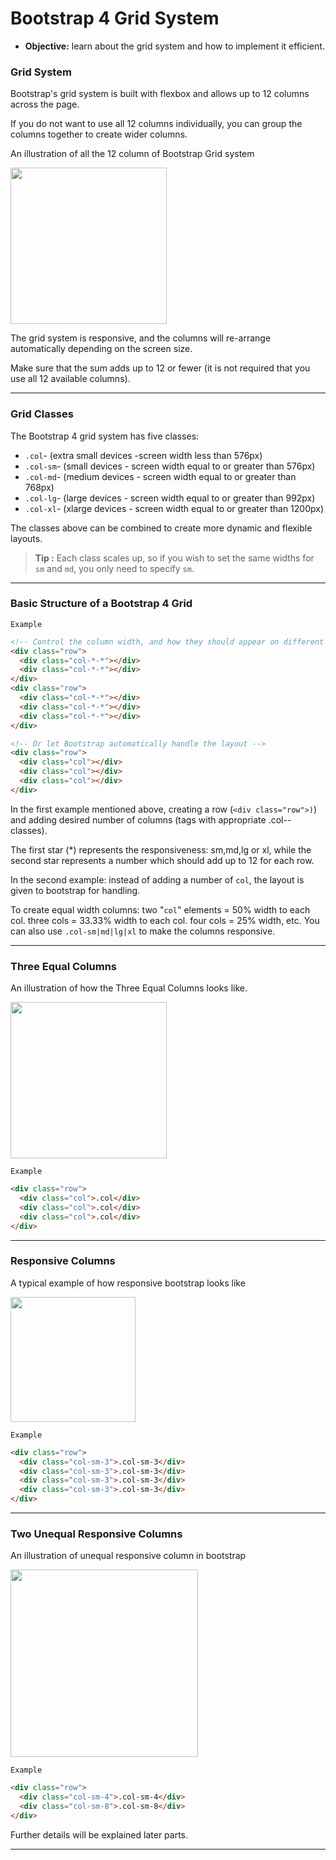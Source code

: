 # Bootstrap 4 Grid System
- **Objective:**  learn about the grid system and how to implement it efficient.

### Grid System
Bootstrap's grid system is built with flexbox and allows up to 12 columns across the page.

If you do not want to use all 12 columns individually, you can group the columns together to create wider columns.

An illustration of all the 12 column of Bootstrap Grid system

<a href="url"><img src="https://webtutorials.tech/wp-content/uploads/2019/10/BS4-grids.png" align="center" height="250" weight="250"   ></a>

The grid system is responsive, and the columns will re-arrange automatically depending on the screen size.

Make sure that the sum adds up to 12 or fewer (it is not required that you use all 12 available columns).

---
### Grid Classes
The Bootstrap 4 grid system has five classes:
- `.col`- (extra small devices -screen width less than 576px)
- `.col-sm`- (small devices - screen width equal to or greater than 576px)
- `.col-md`- (medium devices - screen width equal to or greater than 768px)
- `.col-lg`- (large devices - screen width equal to or greater than 992px)
- `.col-xl`- (xlarge devices - screen width equal to or greater than 1200px)

The classes above can be combined to create more dynamic and flexible layouts.

>**Tip :** Each class scales up, so if you wish to set the same widths for `sm` and `md`, you only need to specify `sm`.

---
### Basic Structure of a Bootstrap 4 Grid 

`Example`
```html
<!-- Control the column width, and how they should appear on different devices -->
<div class="row">
  <div class="col-*-*"></div>
  <div class="col-*-*"></div>
</div>
<div class="row">
  <div class="col-*-*"></div>
  <div class="col-*-*"></div>
  <div class="col-*-*"></div>
</div>

<!-- Or let Bootstrap automatically handle the layout -->
<div class="row">
  <div class="col"></div>
  <div class="col"></div>
  <div class="col"></div>
</div>
```
In the first example mentioned above, creating a row  (`<div class="row">)`) and adding desired number of columns (tags with appropriate .col-*-* classes). 

The first star (\*) represents the responsiveness: sm,md,lg or xl, while the second star represents a number which should add up to 12 for each row.

In the second example: instead of adding a number of `col`, the layout is given to bootstrap for handling. 

To create equal width columns: two "`col`" elements = 50% width to each col. three cols = 33.33% width to each col. four cols = 25% width, etc. You can also use `.col-sm|md|lg|xl` to make the columns responsive.

---
### Three Equal Columns
An illustration of how the Three Equal Columns looks like.

<a href="url"><img src="https://i.stack.imgur.com/tIKmo.jpg" align="center" height="250" weight="250"></a>

`Example`
```html
<div class="row">
  <div class="col">.col</div>
  <div class="col">.col</div>
  <div class="col">.col</div>
</div>
```
---
### Responsive Columns
A typical example of how responsive bootstrap  looks like 

<a href="url"><img src="https://www.tutorialrepublic.com/lib/images/grid-system-illustration.jpg" align="center" height="200" weight="200"></a>

`Example`

```html
<div class="row">
  <div class="col-sm-3">.col-sm-3</div>
  <div class="col-sm-3">.col-sm-3</div>
  <div class="col-sm-3">.col-sm-3</div>
  <div class="col-sm-3">.col-sm-3</div>
</div>
```
---
### Two Unequal Responsive Columns

An illustration of unequal responsive column in bootstrap

<a href="url"><img src="https://i.stack.imgur.com/gUBIm.png" align="center" height="300" weight="300"></a>

`Example`
```html
<div class="row">
  <div class="col-sm-4">.col-sm-4</div>
  <div class="col-sm-8">.col-sm-8</div>
</div>
```
Further details will be explained later parts.

---




